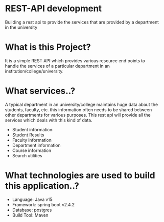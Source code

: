 # REST-API development
Building a rest api to provide the services that are provided by a department in the university

# What is this Project?
It is a simple REST API which provides various resource end points to handle the services of a particular department in an institution/college/university.

# What services..?
A typical department in an university/college maintains huge data about the students, faculty, etc. this information often needs to be shared between other departments for various purposes. This rest api will provide all the services which deals with this kind of data.

* Student information
* Student Results
* Faculty information
* Department information
* Course information
* Search utilities

# What technologies are used to build this application..?

* Language: Java v15
* Framework: spring boot v2.4.2
* Database: postgres
* Build Tool: Maven
